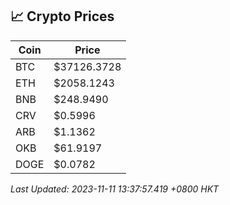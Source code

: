 ## 📈 Crypto Prices

| Coin | Price |
| ---- | ----- |
| BTC | $37126.3728 |
| ETH | $2058.1243 |
| BNB | $248.9490 |
| CRV | $0.5996 |
| ARB | $1.1362 |
| OKB | $61.9197 |
| DOGE | $0.0782 |

_Last Updated: 2023-11-11 13:37:57.419 +0800 HKT_